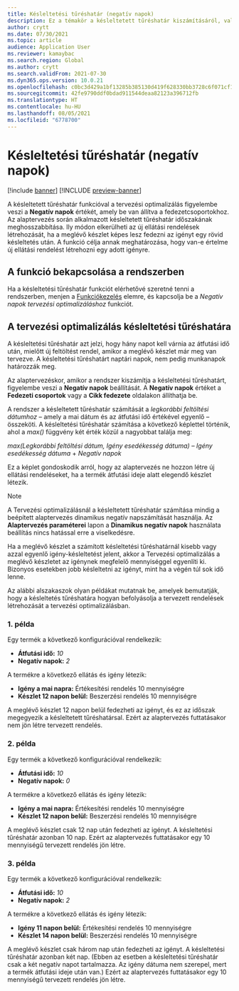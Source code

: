 ```yaml
---
title: Késleltetési tűréshatár (negatív napok)
description: Ez a témakör a késleltetett tűréshatár kiszámításáról, valamint arról nyújt tájékoztatást, hogy hogyan befolyásolja a tervezett rendelések létrehozását a tervezési optimalizálásban.
author: crytt
ms.date: 07/30/2021
ms.topic: article
audience: Application User
ms.reviewer: kamaybac
ms.search.region: Global
ms.author: crytt
ms.search.validFrom: 2021-07-30
ms.dyn365.ops.version: 10.0.21
ms.openlocfilehash: c0bc3d429a1bf13285b385130d419f628330bb3728c6f071cf118edac2a59d87
ms.sourcegitcommit: 42fe9790ddf0bdad911544deaa82123a396712fb
ms.translationtype: HT
ms.contentlocale: hu-HU
ms.lasthandoff: 08/05/2021
ms.locfileid: "6778700"
---
```

# <a name="delay-tolerance-negative-days"></a>Késleltetési tűréshatár (negatív napok)

[!include [banner](../../includes/banner.md)]
[!INCLUDE [preview-banner](../../includes/preview-banner.md)]

A késleltetett tűréshatár funkcióval a tervezési optimalizálás figyelembe veszi a **Negatív napok** értékét, amely be van állítva a fedezetcsoportokhoz. Az alaptervezés során alkalmazott késleltetett tűréshatár időszakának meghosszabbítása. Ily módon elkerülheti az új ellátási rendelések létrehozását, ha a meglévő készlet képes lesz fedezni az igényt egy rövid késleltetés után. A funkció célja annak meghatározása, hogy van-e értelme új ellátási rendelést létrehozni egy adott igényre.

## <a name="turn-on-the-feature-in-your-system"></a>A funkció bekapcsolása a rendszerben

Ha a késleltetési tűréshatár funkciót elérhetővé szeretné tenni a rendszerben, menjen a [Funkciókezelés](../../../fin-ops-core/fin-ops/get-started/feature-management/feature-management-overview.md) elemre, és kapcsolja be a *Negatív napok tervezési optimalizáláshoz* funkciót.

## <a name="delay-tolerance-in-planning-optimization"></a>A tervezési optimalizálás késleltetési tűréshatára

A késleltetési tűréshatár azt jelzi, hogy hány napot kell várnia az átfutási idő után, mielőtt új feltöltést rendel, amikor a meglévő készlet már meg van tervezve. A késleltetési tűréshatárt naptári napok, nem pedig munkanapok határozzák meg.

Az alaptervezéskor, amikor a rendszer kiszámítja a késleltetési tűréshatárt, figyelembe veszi a **Negatív napok** beállítását. A **Negatív napok** értéket a **Fedezeti csoportok** vagy a **Cikk fedezete** oldalakon állíthatja be.

A rendszer a késleltetett tűréshatár számítását a *legkorábbi feltöltési dátumhoz* – amely a mai dátum és az átfutási idő értékével egyenlő – összeköti. A késleltetési tűréshatár számítása a következő képlettel történik, ahol a *max()* függvény két érték közül a nagyobbat találja meg:

*max(Legkorábbi feltöltési dátum, Igény esedékesség dátuma)* – *Igény esedékesség dátuma* + *Negatív napok*

Ez a képlet gondoskodik arról, hogy az alaptervezés ne hozzon létre új ellátási rendeléseket, ha a termék átfutási ideje alatt elegendő készlet létezik.

> [!NOTE]
> A Tervezési optimalizálásnál a késleltetett tűréshatár számítása mindig a beépített alaptervezés dinamikus negatív napszámítását használja. Az **Alaptervezés paraméterei** lapon a **Dinamikus negatív napok** használata beállítás nincs hatással erre a viselkedésre.

Ha a meglévő készlet a számított késleltetési tűréshatárnál kisebb vagy azzal egyenlő igény-késleltetést jelent, akkor a Tervezési optimalizálás a meglévő készletet az igénynek megfelelő mennyiséggel egyenlíti ki. Bizonyos esetekben jobb késleltetni az igényt, mint ha a végén túl sok idő lenne.

Az alábbi alszakaszok olyan példákat mutatnak be, amelyek bemutatják, hogy a késleltetés tűréshatára hogyan befolyásolja a tervezett rendelések létrehozását a tervezési optimalizálásban.

### <a name="example-1"></a>1. példa

Egy termék a következő konfigurációval rendelkezik:

- **Átfutási idő:** *10*
- **Negatív napok:** *2*

A termékre a következő ellátás és igény létezik:

- **Igény a mai napra:** Értékesítési rendelés 10 mennyiségre
- **Készlet 12 napon belül:** Beszerzési rendelés 10 mennyiségre

A meglévő készlet 12 napon belül fedezheti az igényt, és ez az időszak megegyezik a késleltetett tűréshatársal. Ezért az alaptervezés futtatásakor nem jön létre tervezett rendelés.

### <a name="example-2"></a>2. példa

Egy termék a következő konfigurációval rendelkezik:

- **Átfutási idő:** *10*
- **Negatív napok:** *0*

A termékre a következő ellátás és igény létezik:

- **Igény a mai napra:** Értékesítési rendelés 10 mennyiségre
- **Készlet 12 napon belül:** Beszerzési rendelés 10 mennyiségre

A meglévő készlet csak 12 nap után fedezheti az igényt. A késleltetési tűréshatár azonban 10 nap. Ezért az alaptervezés futtatásakor egy 10 mennyiségű tervezett rendelés jön létre.

### <a name="example-3"></a>3. példa

Egy termék a következő konfigurációval rendelkezik:

- **Átfutási idő:** *10*
- **Negatív napok:** *2*

A termékre a következő ellátás és igény létezik:

- **Igény 11 napon belül:** Értékesítési rendelés 10 mennyiségre
- **Készlet 14 napon belül:** Beszerzési rendelés 10 mennyiségre

A meglévő készlet csak három nap után fedezheti az igényt. A késleltetési tűréshatár azonban két nap. (Ebben az esetben a késleltetési tűréshatár csak a két negatív napot tartalmazza. Az igény dátuma nem szerepel, mert a termék átfutási ideje után van.) Ezért az alaptervezés futtatásakor egy 10 mennyiségű tervezett rendelés jön létre.
